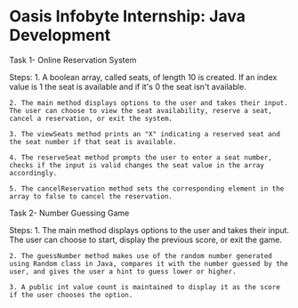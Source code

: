# Oasis Infobyte Internship: Java Development

Task 1- Online Reservation System

Steps:
    1. A boolean array, called seats, of length 10 is created. If an index value is 1 the seat is available and if it's 0 the seat isn't available.

    2. The main method displays options to the user and takes their input. The user can choose to view the seat availability, reserve a seat, cancel a reservation, or exit the system.

    3. The viewSeats method prints an "X" indicating a reserved seat and the seat number if that seat is available.

    4. The reserveSeat method prompts the user to enter a seat number, checks if the input is valid changes the seat value in the array accordingly.

    5. The cancelReservation method sets the corresponding element in the array to false to cancel the reservation.



Task 2- Number Guessing Game

Steps:
    1. The main method displays options to the user and takes their input. The user can choose to start, display the previous score, or exit the game.

    2. The guessNumber method makes use of the random number generated using Random class in Java, compares it with the number guessed by the user, and gives the user a hint to guess lower or higher.

    3. A public int value count is maintained to display it as the score if the user chooses the option.
